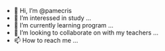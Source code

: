 - 👋 Hi, I’m @pamecris
- 👀 I’m interessed in study  ...
- 🌱 I’m currently learning program ...
- 💞️ I’m looking to collaborate on with my teachers ...
- 📫 How to reach me ...

<!---
pamecris/pamecris is a ✨ special ✨ repository because its `README.md` (this file) appears on your GitHub profile.
You can click the Preview link to take a look at your changes.
--->
